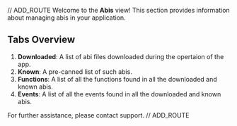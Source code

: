 // ADD_ROUTE
Welcome to the **Abis** view! This section provides information about managing abis in your application.

## Tabs Overview

1. **Downloaded**: A list of abi files downloaded during the opertaion of the app.
2. **Known**: A pre-canned list of such abis.
3. **Functions**: A list of all the functions found in all the downloaded and known abis.
4. **Events**: A list of all the events found in all the downloaded and known abis.

For further assistance, please contact support.
// ADD_ROUTE
